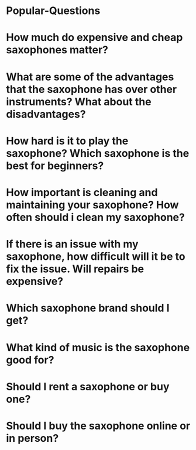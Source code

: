 # Popular-Questions

# How much do expensive and cheap saxophones matter?

# What are some of the advantages that the saxophone has over other instruments? What about the disadvantages?

# How hard is it to play the saxophone? Which saxophone is the best for beginners?

# How important is cleaning and maintaining your saxophone? How often should i clean my saxophone?

# If there is an issue with my saxophone, how difficult will it be to fix the issue. Will repairs be expensive?

# Which saxophone brand should I get?

# What kind of music is the saxophone good for? 

# Should I rent a saxophone or buy one?

# Should I buy the saxophone online or in person?
